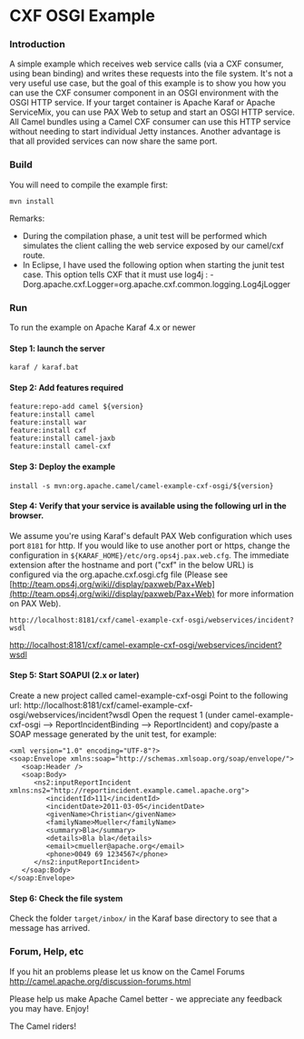 # CXF OSGI Example

### Introduction

A simple example which receives web service calls (via a CXF consumer, using bean binding)
and writes these requests into the file system. It's not a very useful use case, but the goal
of this example is to show you how you can use the CXF consumer component in an OSGI
environment with the OSGI HTTP service. If your target container is Apache Karaf or Apache
ServiceMix, you can use PAX Web to setup and start an OSGI HTTP service. All Camel
bundles using a Camel CXF consumer can use this HTTP service without needing to start
individual Jetty instances. Another advantage is that all provided services can now share
the same port.

### Build

You will need to compile the example first:

	mvn install

Remarks:
- During the compilation phase, a unit test will be performed which simulates the
  client calling the web service exposed by our camel/cxf route.
- In Eclipse, I have used the following option when starting the junit test case. This option tells
  CXF that it must use log4j : -Dorg.apache.cxf.Logger=org.apache.cxf.common.logging.Log4jLogger

### Run

To run the example on Apache Karaf 4.x or newer

#### Step 1: launch the server

	karaf / karaf.bat

#### Step 2: Add features required

	feature:repo-add camel ${version}
	feature:install camel
	feature:install war
	feature:install cxf
	feature:install camel-jaxb
	feature:install camel-cxf


#### Step 3: Deploy the example

	install -s mvn:org.apache.camel/camel-example-cxf-osgi/${version}

#### Step 4: Verify that your service is available using the following url in the browser.
We assume you're using Karaf's default PAX Web configuration which uses
port `8181` for http. If you would like to use another port or https, change the configuration in
`${KARAF_HOME}/etc/org.ops4j.pax.web.cfg`. The immediate extension after the hostname and port ("cxf" in
the below URL) is configured via the org.apache.cxf.osgi.cfg file (Please see
[http://team.ops4j.org/wiki//display/paxweb/Pax+Web](http://team.ops4j.org/wiki//display/paxweb/Pax+Web) for more information on PAX Web).

	http://localhost:8181/cxf/camel-example-cxf-osgi/webservices/incident?wsdl

[http://localhost:8181/cxf/camel-example-cxf-osgi/webservices/incident?wsdl](http://localhost:8181/cxf/camel-example-cxf-osgi/webservices/incident?wsdl)


#### Step 5: Start SOAPUI (2.x or later)
Create a new project called camel-example-cxf-osgi
Point to the following url: http://localhost:8181/cxf/camel-example-cxf-osgi/webservices/incident?wsdl
Open the request 1 (under camel-example-cxf-osgi --> ReportIncidentBinding --> ReportIncident) and copy/paste a SOAP
message generated by the unit test, for example:

	<xml version="1.0" encoding="UTF-8"?>
	<soap:Envelope xmlns:soap="http://schemas.xmlsoap.org/soap/envelope/">
	   <soap:Header />
	   <soap:Body>
	      <ns2:inputReportIncident xmlns:ns2="http://reportincident.example.camel.apache.org">
	         <incidentId>111</incidentId>
	         <incidentDate>2011-03-05</incidentDate>
	         <givenName>Christian</givenName>
	         <familyName>Mueller</familyName>
	         <summary>Bla</summary>
	         <details>Bla bla</details>
	         <email>cmueller@apache.org</email>
	         <phone>0049 69 1234567</phone>
	      </ns2:inputReportIncident>
	   </soap:Body>
	</soap:Envelope>


#### Step 6: Check the file system
Check the folder `target/inbox/` in the Karaf base directory to see that a message has arrived.


### Forum, Help, etc

If you hit an problems please let us know on the Camel Forums
	<http://camel.apache.org/discussion-forums.html>

Please help us make Apache Camel better - we appreciate any feedback you may
have.  Enjoy!


The Camel riders!

